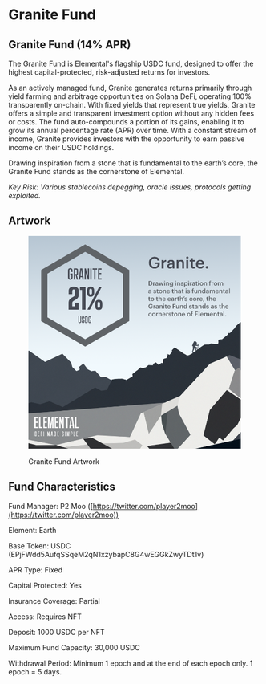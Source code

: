 # Granite Fund

## Granite Fund (14% APR)

The Granite Fund is Elemental's flagship USDC fund, designed to offer the highest capital-protected, risk-adjusted returns for investors.

As an actively managed fund, Granite generates returns primarily through yield farming and arbitrage opportunities on Solana DeFi, operating 100% transparently on-chain. With fixed yields that represent true yields, Granite offers a simple and transparent investment option without any hidden fees or costs. The fund auto-compounds a portion of its gains, enabling it to grow its annual percentage rate (APR) over time. With a constant stream of income, Granite provides investors with the opportunity to earn passive income on their USDC holdings.

Drawing inspiration from a stone that is fundamental to the earth’s core, the Granite Fund stands as the cornerstone of Elemental.

_Key Risk: Various stablecoins depegging, oracle issues, protocols getting exploited._

## Artwork

<figure><img src="../../.gitbook/assets/fund_artwork_granite (1).png" alt=""><figcaption><p>Granite Fund Artwork</p></figcaption></figure>

## Fund Characteristics

Fund Manager: P2 Moo ([https://twitter.com/player2moo](https://twitter.com/player2moo))

Element: Earth

Base Token: USDC (EPjFWdd5AufqSSqeM2qN1xzybapC8G4wEGGkZwyTDt1v)

APR Type: Fixed

Capital Protected: Yes

Insurance Coverage: Partial

Access: Requires NFT

Deposit: 1000 USDC per NFT

Maximum Fund Capacity: 30,000 USDC

Withdrawal Period: Minimum 1 epoch and at the end of each epoch only. 1 epoch = 5 days.
